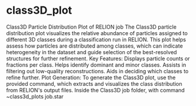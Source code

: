# class3D_plot
Class3D Particle Distribution Plot of RELION job
The Class3D particle distribution plot visualizes the relative abundance of particles assigned to different 3D classes during a classification run in RELION. This plot helps assess how particles are distributed among classes, which can indicate heterogeneity in the dataset and guide selection of the best-resolved structures for further refinement.
Key Features:
Displays particle counts or fractions per class.
Helps identify dominant and minor classes.
Assists in filtering out low-quality reconstructions.
Aids in deciding which classes to refine further.
Plot Generation:
To generate the Class3D plot, use the provided command, which extracts and visualizes the class distribution from RELION's output files.
Inside the Class3D job folder, with command ~class3d_plots job.star
